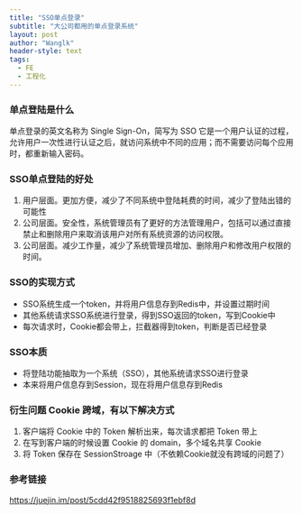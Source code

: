 ```yaml
---
title: "SSO单点登录"
subtitle: "大公司都用的单点登录系统"
layout: post
author: "Wanglk"
header-style: text
tags:
  - FE
  - 工程化
---
```


### 单点登陆是什么
单点登录的英文名称为 Single Sign-On，简写为 SSO 它是一个用户认证的过程，允许用户一次性进行认证之后，就访问系统中不同的应用；而不需要访问每个应用时，都重新输入密码。

### SSO单点登陆的好处
1. 用户层面。更加方便，减少了不同系统中登陆耗费的时间，减少了登陆出错的可能性
2. 公司层面。安全性，系统管理员有了更好的方法管理用户，包括可以通过直接禁止和删除用户来取消该用户对所有系统资源的访问权限。
3. 公司层面。减少工作量，减少了系统管理员增加、删除用户和修改用户权限的时间。

### SSO的实现方式
- SSO系统生成一个token，并将用户信息存到Redis中，并设置过期时间
- 其他系统请求SSO系统进行登录，得到SSO返回的token，写到Cookie中
- 每次请求时，Cookie都会带上，拦截器得到token，判断是否已经登录

### SSO本质
- 将登陆功能抽取为一个系统（SSO），其他系统请求SSO进行登录
- 本来将用户信息存到Session，现在将用户信息存到Redis

### 衍生问题 Cookie 跨域，有以下解决方式
1. 客户端将 Cookie 中的 Token 解析出来，每次请求都把 Token 带上
2. 在写到客户端的时候设置 Cookie 的 domain，多个域名共享 Cookie
3. 将 Token 保存在 SessionStroage 中（不依赖Cookie就没有跨域的问题了）

### 参考链接
https://juejin.im/post/5cdd42f9518825693f1ebf8d

